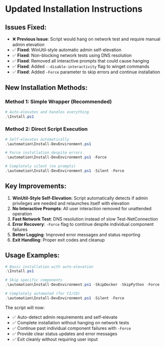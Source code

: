 # Updated Installation Instructions

## Issues Fixed:
- ❌ **Previous Issue**: Script would hang on network test and require manual admin elevation
- ✅ **Fixed**: WinUtil-style automatic admin self-elevation
- ✅ **Fixed**: Non-blocking network tests using DNS resolution
- ✅ **Fixed**: Removed all interactive prompts that could cause hanging
- ✅ **Fixed**: Added `--disable-interactivity` flag to winget commands
- ✅ **Fixed**: Added `-Force` parameter to skip errors and continue installation

## New Installation Methods:

### Method 1: Simple Wrapper (Recommended)
```powershell
# Auto-elevates and handles everything
.\Install.ps1
```

### Method 2: Direct Script Execution  
```powershell
# Self-elevates automatically
.\automation\Install-DevEnvironment.ps1

# Force installation despite errors
.\automation\Install-DevEnvironment.ps1 -Force

# Completely silent (no prompts)
.\automation\Install-DevEnvironment.ps1 -Silent -Force
```

## Key Improvements:

1. **WinUtil-Style Self-Elevation**: Script automatically detects if admin privileges are needed and relaunches itself with elevation
2. **No Interactive Prompts**: All user interaction removed for unattended operation
3. **Fast Network Test**: DNS resolution instead of slow Test-NetConnection
4. **Error Recovery**: `-Force` flag to continue despite individual component failures
5. **Better Logging**: Improved error messages and status reporting
6. **Exit Handling**: Proper exit codes and cleanup

## Usage Examples:

```powershell
# Basic installation with auto-elevation
.\Install.ps1

# Skip specific components
.\automation\Install-DevEnvironment.ps1 -SkipDocker -SkipPython -Force

# Completely automated (for CI/CD)
.\automation\Install-DevEnvironment.ps1 -Silent -Force
```

The script will now:
- ✅ Auto-detect admin requirements and self-elevate
- ✅ Complete installation without hanging on network tests
- ✅ Continue past individual component failures with `-Force`
- ✅ Provide clear status updates and error messages
- ✅ Exit cleanly without requiring user input
